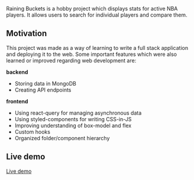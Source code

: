 Raining Buckets is a hobby project which displays stats for active NBA players. It allows users to search for individual players and compare them.

## Motivation

This project was made as a way of learning to write a full stack application and deploying it to the web.
Some important features which were also learned or improved regarding web development are:

**backend**

- Storing data in MongoDB
- Creating API endpoints

**frontend**

- Using react-query for managing asynchronous data
- Using styled-components for writing CSS-in-JS
- Improving understanding of box-model and flex
- Custom hooks
- Organized folder/component hierarchy

## Live demo

[Live demo](https://fervent-jones-fa0dba.netlify.app/)
